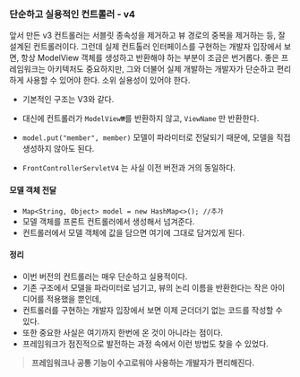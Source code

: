### 단순하고 실용적인 컨트롤러 - v4
앞서 만든 v3 컨트롤러는 서블릿 종속성을 제거하고 뷰 경로의 중복을 제거하는 등, 잘 설계된 컨트롤러이다. 
그런데 실제 컨트톨러 인터페이스를 구현하는 개발자 입장에서 보면, 
항상 ModelView 객체를 생성하고 반환해야 하는 부분이 조금은 번거롭다.
좋은 프레임워크는 아키텍처도 중요하지만, 
그와 더불어 실제 개발하는 개발자가 단순하고 편리하게 사용할 수 있어야 한다. 
소위 실용성이 있어야 한다.

* 기본적인 구조는 V3와 같다. 
* 대신에 컨트롤러가 `ModelView₩`를 반환하지 않고, `ViewName` 만 반환한다.


* `model.put("member", member)`
모델이 파라미터로 전달되기 때문에, 모델을 직접 생성하지 않아도 된다.

* `FrontControllerServletV4` 는 사실 이전 버전과 거의 동일하다.
  
#### **모델 객체 전달**
* `Map<String, Object> model = new HashMap<>(); //추가`
* 모델 객체를 프론트 컨트롤러에서 생성해서 넘겨준다. 
* 컨트롤러에서 모델 객체에 값을 담으면 여기에 그대로 담겨있게 된다.
  
#### **정리**
 * 이번 버전의 컨트롤러는 매우 단순하고 실용적이다. 
 * 기존 구조에서 모델을 파라미터로 넘기고, 뷰의 논리 이름을 반환한다는 작은 아이디어를 적용했을 뿐인데, 
 * 컨트롤러를 구현하는 개발자 입장에서 보면 이제 군더더기 없는 코드를 작성할 수 있다. 
 * 또한 중요한 사실은 여기까지 한번에 온 것이 아니라는 점이다. 
 * 프레임워크가 점진적으로 발전하는 과정 속에서 이런 방법도 찾을 수 있었다.
  
> **프레임워크나 공통 기능이 수고로워야 사용하는 개발자가 편리해진다.**